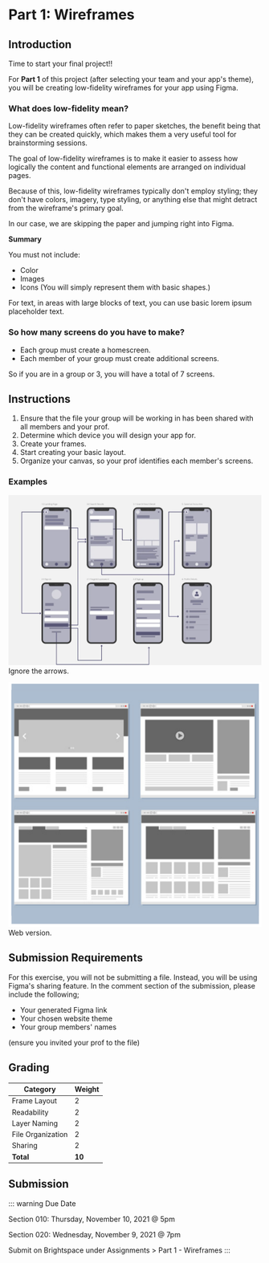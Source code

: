 # Part 1: Wireframes

## Introduction

Time to start your final project!!

For **Part 1** of this project (after selecting your team and your app's theme), you will be creating low-fidelity wireframes for your app using Figma.

### What does low-fidelity mean?

Low-fidelity wireframes often refer to paper sketches, the benefit being that they can be created quickly, which makes them a very useful tool for brainstorming sessions.

The goal of low-fidelity wireframes is to make it easier to assess how logically the content and functional elements are arranged on individual pages.

Because of this, low-fidelity wireframes typically don't employ styling; they don't have colors, imagery, type styling, or anything else that might detract from the wireframe's primary goal.

In our case, we are skipping the paper and jumping right into Figma.

**Summary**

You must not include:

- Color
- Images
- Icons
  (You will simply represent them with basic shapes.)

For text, in areas with large blocks of text, you can use basic lorem ipsum placeholder text.

### So how many screens do you have to make?

- Each group must create a homescreen.
- Each member of your group must create additional screens.

So if you are in a group or 3, you will have a total of 7 screens.

## Instructions

1. Ensure that the file your group will be working in has been shared with all members and your prof.
2. Determine which device you will design your app for.
3. Create your frames.
4. Start creating your basic layout.
5. Organize your canvas, so your prof identifies each member's screens.

### Examples

![Example 1](./p1-example-1.png)
Ignore the arrows.

![Example 2](./p1-example-2.png)
Web version.

## Submission Requirements

For this exercise, you will not be submitting a file. Instead, you will be using Figma's sharing feature. In the comment section of the submission, please include the following;

- Your generated Figma link
- Your chosen website theme
- Your group members' names

(ensure you invited your prof to the file)

## Grading

| Category          | Weight |
| ----------------- | ------ |
| Frame Layout      | 2      |
| Readability       | 2      |
| Layer Naming      | 2      |
| File Organization | 2      |
| Sharing           | 2      |
| **Total**         | **10** |

## Submission

::: warning Due Date

Section 010: Thursday, November 10, 2021 @ 5pm

Section 020: Wednesday, November 9, 2021 @ 7pm

Submit on Brightspace under Assignments > Part 1 - Wireframes
:::
